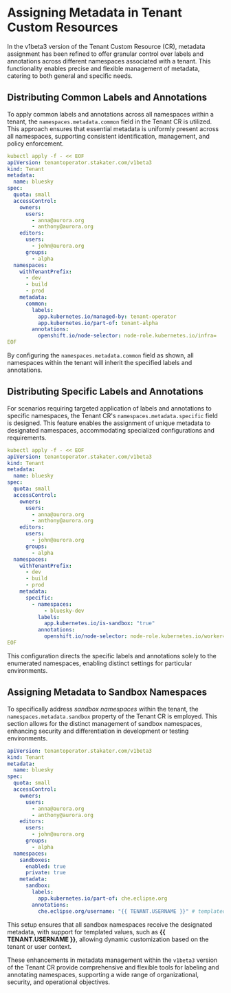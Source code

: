# Assigning Metadata in Tenant Custom Resources

In the v1beta3 version of the Tenant Custom Resource (CR), metadata assignment has been refined to offer granular control over labels and annotations across different namespaces associated with a tenant. This functionality enables precise and flexible management of metadata, catering to both general and specific needs.

## Distributing Common Labels and Annotations

To apply common labels and annotations across all namespaces within a tenant, the `namespaces.metadata.common` field in the Tenant CR is utilized. This approach ensures that essential metadata is uniformly present across all namespaces, supporting consistent identification, management, and policy enforcement.

```yaml
kubectl apply -f - << EOF
apiVersion: tenantoperator.stakater.com/v1beta3
kind: Tenant
metadata:
  name: bluesky
spec:
  quota: small
  accessControl:
    owners:
      users:
        - anna@aurora.org
        - anthony@aurora.org
    editors:
      users:
        - john@aurora.org
      groups:
        - alpha
  namespaces:
    withTenantPrefix:
      - dev
      - build
      - prod
    metadata:
      common:
        labels:
          app.kubernetes.io/managed-by: tenant-operator
          app.kubernetes.io/part-of: tenant-alpha
        annotations:
          openshift.io/node-selector: node-role.kubernetes.io/infra=
EOF

```

By configuring the `namespaces.metadata.common` field as shown, all namespaces within the tenant will inherit the specified labels and annotations.

## Distributing Specific Labels and Annotations

For scenarios requiring targeted application of labels and annotations to specific namespaces, the Tenant CR's `namespaces.metadata.specific` field is designed. This feature enables the assignment of unique metadata to designated namespaces, accommodating specialized configurations and requirements.

```yaml
kubectl apply -f - << EOF
apiVersion: tenantoperator.stakater.com/v1beta3
kind: Tenant
metadata:
  name: bluesky
spec:
  quota: small
  accessControl:
    owners:
      users:
        - anna@aurora.org
        - anthony@aurora.org
    editors:
      users:
        - john@aurora.org
      groups:
        - alpha
  namespaces:
    withTenantPrefix:
      - dev
      - build
      - prod
    metadata:
      specific:
        - namespaces:
            - bluesky-dev
          labels:
            app.kubernetes.io/is-sandbox: "true"
          annotations:
            openshift.io/node-selector: node-role.kubernetes.io/worker=
EOF
```

This configuration directs the specific labels and annotations solely to the enumerated namespaces, enabling distinct settings for particular environments.

## Assigning Metadata to Sandbox Namespaces

To specifically address *sandbox namespaces* within the tenant, the `namespaces.metadata.sandbox` property of the Tenant CR is employed. This section allows for the distinct management of sandbox namespaces, enhancing security and differentiation in development or testing environments.

```yaml
apiVersion: tenantoperator.stakater.com/v1beta3
kind: Tenant
metadata:
  name: bluesky
spec:
  quota: small
  accessControl:
    owners:
      users:
        - anna@aurora.org
        - anthony@aurora.org
    editors:
      users:
        - john@aurora.org
      groups:
        - alpha
  namespaces:
    sandboxes:
      enabled: true
      private: true
    metadata:
      sandbox:
        labels:
          app.kubernetes.io/part-of: che.eclipse.org
        annotations:
          che.eclipse.org/username: "{{ TENANT.USERNAME }}" # templated placeholder
```

This setup ensures that all sandbox namespaces receive the designated metadata, with support for templated values, such as **{{ TENANT.USERNAME }}**, allowing dynamic customization based on the tenant or user context.

These enhancements in metadata management within the `v1beta3` version of the Tenant CR provide comprehensive and flexible tools for labeling and annotating namespaces, supporting a wide range of organizational, security, and operational objectives.
